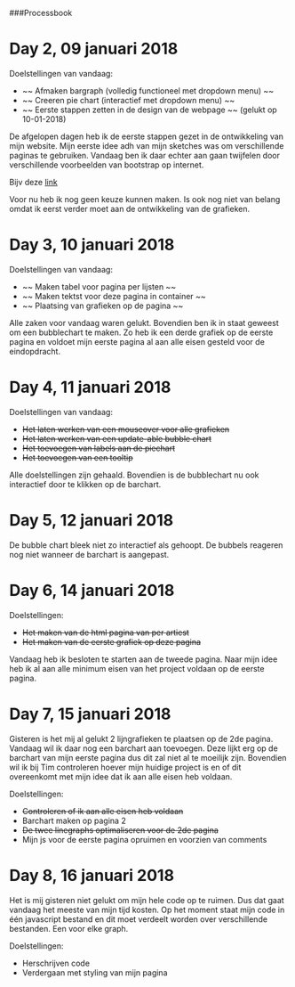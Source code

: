###Processbook

# Day 2, 09 januari 2018

Doelstellingen van vandaag:

* ~~ Afmaken bargraph (volledig functioneel met dropdown menu) ~~
* ~~ Creeren pie chart (interactief met dropdown menu) ~~
* ~~ Eerste stappen zetten in de design van de webpage ~~ (gelukt op 10-01-2018)

De afgelopen dagen heb ik de eerste stappen gezet in de ontwikkeling van mijn website. Mijn eerste idee adh van mijn sketches was om verschillende paginas te gebruiken. Vandaag ben ik daar echter aan gaan twijfelen door verschillende voorbeelden van bootstrap op internet.  

Bijv deze [link](https://getbootstrap.com/docs/4.0/examples/album/)

Voor nu heb ik nog geen keuze kunnen maken. Is ook nog niet van belang omdat ik eerst verder moet aan de ontwikkeling van de grafieken.

# Day 3, 10 januari 2018

Doelstellingen van vandaag:

* ~~ Maken tabel voor pagina per lijsten ~~
* ~~ Maken tektst voor deze pagina in container ~~
* ~~ Plaatsing van grafieken op de pagina ~~

Alle zaken voor vandaag waren gelukt. Bovendien ben ik in staat geweest om een bubblechart te maken. Zo heb ik een derde grafiek op de eerste pagina en voldoet mijn eerste pagina al aan alle eisen gesteld voor de eindopdracht.

# Day 4, 11 januari 2018

Doelstellingen van vandaag:

* ~~Het laten werken van een mouseover voor alle grafieken~~
* ~~Het laten werken van een update-able bubble chart~~
* ~~Het toevoegen van labels aan de piechart~~
* ~~Het toevoegen van een tooltip~~

Alle doelstellingen zijn gehaald. Bovendien is de bubblechart nu ook interactief door te klikken op de barchart.

# Day 5, 12 januari 2018

De bubble chart bleek niet zo interactief als gehoopt. De bubbels reageren nog niet wanneer de barchart is aangepast.

# Day 6, 14 januari 2018

Doelstellingen:

* ~~Het maken van de html pagina van per artiest~~
* ~~Het maken van de eerste grafiek op deze pagina~~

Vandaag heb ik besloten te starten aan de tweede pagina. Naar mijn idee heb ik al aan alle minimum eisen van het project voldaan op de eerste pagina.

# Day 7, 15 januari 2018

Gisteren is het mij al gelukt 2 lijngrafieken te plaatsen op de 2de pagina. Vandaag wil ik daar nog een barchart aan toevoegen. Deze lijkt erg op de barchart van mijn eerste pagina dus dit zal niet al te moeilijk zijn. Bovendien wil ik bij Tim controleren hoever mijn huidige project is en of dit overeenkomt met mijn idee dat ik aan alle eisen heb voldaan.

Doelstellingen:

* ~~Controleren of ik aan alle eisen heb voldaan~~
* Barchart maken op pagina 2
* ~~De twee linegraphs optimaliseren voor de 2de pagina~~
* Mijn js voor de eerste pagina opruimen en voorzien van comments

# Day 8, 16 januari 2018

Het is mij gisteren niet gelukt om mijn hele code op te ruimen. Dus dat gaat vandaag het meeste van mijn tijd kosten. Op het moment staat mijn code in één javascript bestand en dit moet verdeelt worden over verschillende bestanden. Een voor elke graph.

Doelstellingen:

* Herschrijven code
* Verdergaan met styling van mijn pagina
